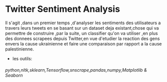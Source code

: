# Twitter Sentiment Analysis
Il s'agit ,dans un premier temps ,d'analyser les sentiments des utilisateurs a travers leurs tweets en se basant sur un dataset deja existant,chose qui va permettre de construire ,par la suite,  un classifier qu'on va utiliser ,en plus des donnees scrapees depuis Twitter,en vue d'etudier la reaction des gens envers la cause ukrainienne et faire une comparaison par rapport a la cause palestinienne.
* les outils:
###### python,nltk,sklearn,Tensorflow,snscrape,pandas,numpy,Matplotlib & Seaborn

